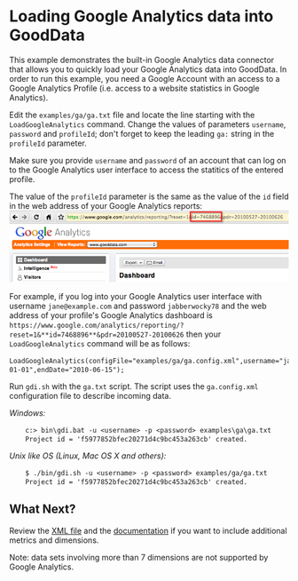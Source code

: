 # Loading Google Analytics data into GoodData

This example demonstrates the built-in Google Analytics data connector that allows you to quickly load your Google Analytics data into GoodData. In order to run this example, you need a Google Account with an access to a Google Analytics Profile (i.e. access to a website statistics in Google Analytics).

Edit the `examples/ga/ga.txt` file and locate the line starting with the `LoadGoogleAnalytics` command. Change the values of parameters `username`, `password` and `profileId`; don't forget to keep the leading `ga:` string in the `profileId` parameter.

Make sure you provide `username` and `password` of an account that can log on to the Google Analytics user interface to access the statitics of the entered profile.

The value of the `profileId` parameter is the same as the value of the `id` field in the web address of your Google Analytics reports:
 ![Google Analytics profileId in the web address screenshot](http://github.com/gooddata/GoodData-CL/raw/master/cli-distro/examples/ga/ga_profileId.png "Google Analytics profileId in the web address screenshot")

For example, if you log into your Google Analytics user interface with username `jane@example.com` and password `jabberwocky78` and the web address of your profile's Google Analytics dashboard is `https://www.google.com/analytics/reporting/?reset=1&**id=7468896**&pdr=20100527-20100626` then your `LoadGoogleAnalytics` command will be as follows:

    LoadGoogleAnalytics(configFile="examples/ga/ga.config.xml",username="jane@example.com",password="jabberwocky78",profileId="ga:7468896",dimensions="ga:date|ga:browser|ga:browserVersion|ga:country|ga:isMobile",metrics="ga:bounces|ga:newVisits|ga:pageViews|ga:visits",startDate="2008-01-01",endDate="2010-06-15");

Run `gdi.sh` with the `ga.txt` script. The script uses the `ga.config.xml` configuration file to describe incoming data.

_Windows:_

        c:> bin\gdi.bat -u <username> -p <password> examples\ga\ga.txt
        Project id = 'f5977852bfec20271d4c9bc453a263cb' created.


_Unix like OS (Linux, Mac OS X and others):_

        $ ./bin/gdi.sh -u <username> -p <password> examples/ga/ga.txt
        Project id = 'f5977852bfec20271d4c9bc453a263cb' created.


## What Next?

Review the [XML file](ga.config.xml) and the [documentation](http://github.com/gooddata/GoodData-CL/blob/master/cli-distro/doc/DOCUMENTATION.md#config) if you want to include additional metrics and dimensions.

Note: data sets involving more than 7 dimensions are not supported by Google Analytics.
